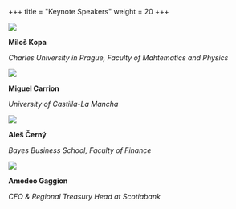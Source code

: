 +++
title = "Keynote Speakers"
weight = 20
+++

<img src="/images/milos-kopa.jpg" class="profile-photo">

**Miloš Kopa**

_Charles University in Prague, Faculty of Mahtematics and Physics_

<img src="/images/miguel-carion.jpg" class="profile-photo">

**Miguel Carrion**

_University of Castilla-La Mancha_

<img src="/images/ales-cerny-2.jpg" class="profile-photo">

**Aleš Černý**

_Bayes Business School, Faculty of Finance_

<img src="/images/amedeo-gaggion.jpg" class="profile-photo">

**Amedeo Gaggion**

_CFO & Regional Treasury Head at Scotiabank_

<!-- more -->
